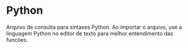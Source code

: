 # Python
Arquivo de consulta para sintaxes Python.
Ao importar o arquivo, use a linguagem Python no editor de texto para melhor entendimento das funcões.
